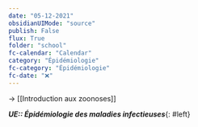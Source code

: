 ```yaml
---
date: "05-12-2021"
obsidianUIMode: "source"
publish: False
flux: True
folder: "school"
fc-calendar: "Calendar"
category: "Épidémiologie"
fc-category: "Épidémiologie"
fc-date: "❌"
---
```

→ [[Introduction aux zoonoses]]

***UE:: Épidémiologie des maladies infectieuses***{: #left}  

